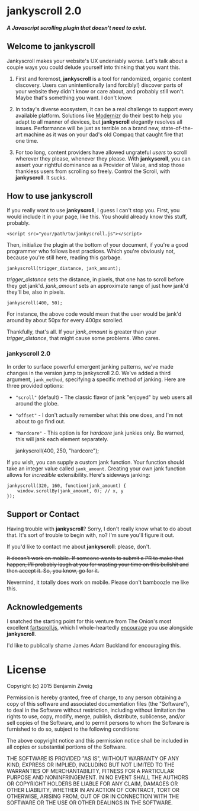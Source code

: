 # jankyscroll 2.0

##### A Javascript scrolling plugin that doesn't need to exist.




## [<span class="octicon octicon-link"></span>](#welcome-to-github-pages)Welcome to **jankyscroll**

Jankyscroll makes your website's UX undeniably worse. Let's talk about a couple ways you could delude yourself into thinking that you want this.

1.  First and foremost, **jankyscroll** is a tool for randomized, organic content discovery. Users can unintentionally (and forcibly!) discover parts of your website they didn't know or care about, and probably still won't. Maybe that's something you want. I don't know.

2.  In today's diverse ecosystem, it can be a real challenge to support every available platform. Solutions like [Modernizr](http://modernizr.com/) do their best to help you adapt to all manner of devices, but **jankyscroll** elegantly resolves all issues. Performance will be just as terrible on a brand new, state-of-the-art machine as it was on your dad's old Compaq that caught fire that one time.

3.  For too long, content providers have allowed ungrateful _users_ to scroll wherever they please, whenever they please. With **jankyscroll**, you can assert your rightful dominance as a Provider of Value, and stop those thankless users from scrolling so freely. Control the Scroll, with **jankyscroll**. It sucks.

## [<span class="octicon octicon-link"></span>](#how-to)How to use **jankyscroll**

If you really want to use **jankyscroll**, I guess I can't stop you. First, you would include it in your page, like this. You should already know this stuff, probably.

    <script src="your/path/to/jankyscroll.js"></script>

Then, initialize the plugin at the bottom of your document, if you're a good programmer who follows best practices. Which you're obviously not, because you're still here, reading this garbage.

    jankyscroll(trigger_distance, jank_amount);

_trigger_distance_ sets the distance, in pixels, that one has to scroll before they get jank'd. _jank_amount_ sets an approximate range of just how jank'd they'll be, also in pixels.

    jankyscroll(400, 50);

For instance, the above code would mean that the user would be jank'd around by about 50px for every 400px scrolled.

Thankfully, that's all. If your _jank_amount_ is greater than your _trigger_distance_, that might cause some problems. Who cares.

### [<span class="octicon octicon-link"></span>](#jankyscroll-20)jankyscroll **2.0**

In order to surface powerful emergent janking patterns, we've made changes in the version jump to jankyscroll 2.0. We've added a third argument, `jank_method`, specifying a specific method of janking. Here are three provided options:

* `"scroll"` (default) - The classic flavor of jank "enjoyed" by web users all around the globe.
* `"offset"` - I don't actually remember what this one does, and I'm not about to go find out.
* `"hardcore"` - This option is for _hardcore_ jank junkies only. Be warned, this will jank each element separately.

    jankyscroll(400, 250, "hardcore");

If you wish, you can supply a custom jank function. Your function should take an integer value called `jank_amount`. Creating your own jank function allows for _incredible_ extensibility. Here's sideways janking:

    jankyscroll(320, 160, function(jank_amount) {
        window.scrollBy(jank_amount, 0); // x, y
    });

## [<span class="octicon octicon-link"></span>](#support-or-contact)Support or Contact

Having trouble with **jankyscroll**? Sorry, I don't really know what to do about that. It's sort of trouble to begin with, no? I'm sure you'll figure it out.

If you'd like to contact me about **jankyscroll**: please, don't.

<del>It doesn't work on mobile. If someone wants to submit a PR to make that happen, I'll probably laugh at you for wasting your time on this bullshit and then accept it. So, you know, go for it.</del>

Nevermind, it totally does work on mobile. Please don't bamboozle me like this.

## [<span class="octicon octicon-link"></span>](#acknowledgements)Acknowledgements

I snatched the starting point for this venture from The Onion's most excellent [fartscroll.js](http://theonion.github.io/fartscroll.js/), which I whole-heartedly [encourage](http://zweig.co/jankyscroll/example.html) you use alongside **jankyscroll**.

I'd like to publically shame James Adam Buckland for encouraging this.

# License
Copyright (c) 2015 Benjamin Zweig

Permission is hereby granted, free of charge, to any person obtaining a copy of this software and associated documentation files (the "Software"), to deal in the Software without restriction, including without limitation the rights to use, copy, modify, merge, publish, distribute, sublicense, and/or sell copies of the Software, and to permit persons to whom the Software is furnished to do so, subject to the following conditions:

The above copyright notice and this permission notice shall be included in all copies or substantial portions of the Software.

THE SOFTWARE IS PROVIDED "AS IS", WITHOUT WARRANTY OF ANY KIND, EXPRESS OR IMPLIED, INCLUDING BUT NOT LIMITED TO THE WARRANTIES OF MERCHANTABILITY, FITNESS FOR A PARTICULAR PURPOSE AND NONINFRINGEMENT. IN NO EVENT SHALL THE AUTHORS OR COPYRIGHT HOLDERS BE LIABLE FOR ANY CLAIM, DAMAGES OR OTHER LIABILITY, WHETHER IN AN ACTION OF CONTRACT, TORT OR OTHERWISE, ARISING FROM, OUT OF OR IN CONNECTION WITH THE SOFTWARE OR THE USE OR OTHER DEALINGS IN THE SOFTWARE.
